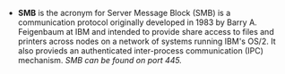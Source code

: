 - **SMB** is the acronym for Server Message Block (SMB) is a communication protocol originally developed in 1983 by Barry A. Feigenbaum at IBM and intended to provide share access to files and printers across nodes on a network of systems running IBM's OS/2. It also provieds an authenticated inter-process communication (IPC) mechanism. *SMB can be found on port 445.*
